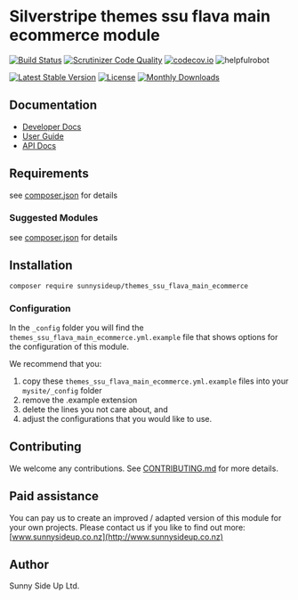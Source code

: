 # Silverstripe themes ssu flava main ecommerce module
[![Build Status](https://travis-ci.org/sunnysideup/silverstripe-themes_ssu_flava_main_ecommerce.svg?branch=master)](https://travis-ci.org/sunnysideup/silverstripe-themes_ssu_flava_main_ecommerce)
[![Scrutinizer Code Quality](https://scrutinizer-ci.com/g/sunnysideup/silverstripe-themes_ssu_flava_main_ecommerce/badges/quality-score.png?b=master)](https://scrutinizer-ci.com/g/sunnysideup/silverstripe-themes_ssu_flava_main_ecommerce/?branch=master)
[![codecov.io](https://codecov.io/github/sunnysideup/silverstripe-themes_ssu_flava_main_ecommerce/coverage.svg?branch=master)](https://codecov.io/github/sunnysideup/silverstripe-themes_ssu_flava_main_ecommerce?branch=master)
![helpfulrobot](https://helpfulrobot.io/sunnysideup/themes_ssu_flava_main_ecommerce/badge)

[![Latest Stable Version](https://poser.pugx.org/sunnysideup/themes_ssu_flava_main_ecommerce/version)](https://packagist.org/packages/sunnysideup/themes_ssu_flava_main_ecommerce)
[![License](https://poser.pugx.org/sunnysideup/themes_ssu_flava_main_ecommerce/license)](https://packagist.org/packages/sunnysideup/themes_ssu_flava_main_ecommerce)
[![Monthly Downloads](https://poser.pugx.org/sunnysideup/themes_ssu_flava_main_ecommerce/d/monthly)](https://packagist.org/packages/sunnysideup/themes_ssu_flava_main_ecommerce)


## Documentation



 * [Developer Docs](docs/en/INDEX.md)
 * [User Guide](docs/en/userguide.md)
 * [API Docs](http://docs.ssmods.com/sunnysideup/themes_ssu_flava_main_ecommerce)

## Requirements



see [composer.json](composer.json) for details

### Suggested Modules



see [composer.json](composer.json) for details


## Installation


```
composer require sunnysideup/themes_ssu_flava_main_ecommerce
```

### Configuration



In the `_config` folder you will find the `themes_ssu_flava_main_ecommerce.yml.example`
file that shows options for the configuration of this module.

We recommend that you:

  1. copy these `themes_ssu_flava_main_ecommerce.yml.example` files into your
`mysite/_config` folder
  2. remove the .example extension
  3. delete the lines you not care about, and
  4. adjust the configurations that you would like to use.


## Contributing



We welcome any contributions. See [CONTRIBUTING.md](CONTRIBUTING.md) for more details.

## Paid assistance



You can pay us to create an improved / adapted version of this module for your own projects.  Please contact us if you like to find out more: [www.sunnysideup.co.nz](http://www.sunnysideup.co.nz)

## Author



Sunny Side Up Ltd.
